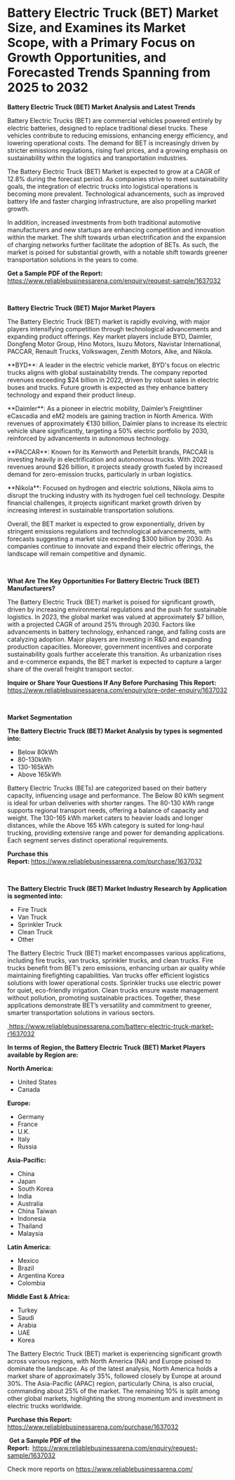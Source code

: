 <p><h1>Battery Electric Truck (BET) Market Size, and Examines its Market Scope, with a Primary Focus on Growth Opportunities, and Forecasted Trends Spanning from 2025 to 2032</h1></p><p><strong>Battery Electric Truck (BET) Market Analysis and Latest Trends</strong></p>
<p><p>Battery Electric Trucks (BET) are commercial vehicles powered entirely by electric batteries, designed to replace traditional diesel trucks. These vehicles contribute to reducing emissions, enhancing energy efficiency, and lowering operational costs. The demand for BET is increasingly driven by stricter emissions regulations, rising fuel prices, and a growing emphasis on sustainability within the logistics and transportation industries.</p><p>The Battery Electric Truck (BET) Market is expected to grow at a CAGR of 12.8% during the forecast period. As companies strive to meet sustainability goals, the integration of electric trucks into logistical operations is becoming more prevalent. Technological advancements, such as improved battery life and faster charging infrastructure, are also propelling market growth. </p><p>In addition, increased investments from both traditional automotive manufacturers and new startups are enhancing competition and innovation within the market. The shift towards urban electrification and the expansion of charging networks further facilitate the adoption of BETs. As such, the market is poised for substantial growth, with a notable shift towards greener transportation solutions in the years to come.</p></p>
<p><strong>Get a Sample PDF of the Report:&nbsp;</strong> <a href="https://www.reliablebusinessarena.com/enquiry/request-sample/1637032?utm_campaign=2004&utm_medium=2&utm_source=Github&utm_content=ia&utm_term=23032025&utm_id=battery-electric-truck-bet">https://www.reliablebusinessarena.com/enquiry/request-sample/1637032</a></p>
<p>&nbsp;</p>
<p><strong>Battery Electric Truck (BET) Major Market Players</strong></p>
<p><p>The Battery Electric Truck (BET) market is rapidly evolving, with major players intensifying competition through technological advancements and expanding product offerings. Key market players include BYD, Daimler, Dongfeng Motor Group, Hino Motors, Isuzu Motors, Navistar International, PACCAR, Renault Trucks, Volkswagen, Zenith Motors, Alke, and Nikola.</p><p>**BYD**: A leader in the electric vehicle market, BYD's focus on electric trucks aligns with global sustainability trends. The company reported revenues exceeding $24 billion in 2022, driven by robust sales in electric buses and trucks. Future growth is expected as they enhance battery technology and expand their product lineup.</p><p>**Daimler**: As a pioneer in electric mobility, Daimler’s Freightliner eCascadia and eM2 models are gaining traction in North America. With revenues of approximately €130 billion, Daimler plans to increase its electric vehicle share significantly, targeting a 50% electric portfolio by 2030, reinforced by advancements in autonomous technology.</p><p>**PACCAR**: Known for its Kenworth and Peterbilt brands, PACCAR is investing heavily in electrification and autonomous trucks. With 2022 revenues around $26 billion, it projects steady growth fueled by increased demand for zero-emission trucks, particularly in urban logistics.</p><p>**Nikola**: Focused on hydrogen and electric solutions, Nikola aims to disrupt the trucking industry with its hydrogen fuel cell technology. Despite financial challenges, it projects significant market growth driven by increasing interest in sustainable transportation solutions.</p><p>Overall, the BET market is expected to grow exponentially, driven by stringent emissions regulations and technological advancements, with forecasts suggesting a market size exceeding $300 billion by 2030. As companies continue to innovate and expand their electric offerings, the landscape will remain competitive and dynamic.</p></p>
<p>&nbsp;</p>
<p><strong>What Are The Key Opportunities For Battery Electric Truck (BET) Manufacturers?</strong></p>
<p><p>The Battery Electric Truck (BET) market is poised for significant growth, driven by increasing environmental regulations and the push for sustainable logistics. In 2023, the global market was valued at approximately $7 billion, with a projected CAGR of around 25% through 2030. Factors like advancements in battery technology, enhanced range, and falling costs are catalyzing adoption. Major players are investing in R&D and expanding production capacities. Moreover, government incentives and corporate sustainability goals further accelerate this transition. As urbanization rises and e-commerce expands, the BET market is expected to capture a larger share of the overall freight transport sector.</p></p>
<p><strong>Inquire or Share Your Questions If Any Before Purchasing This Report:</strong> <a href="https://www.reliablebusinessarena.com/enquiry/pre-order-enquiry/1637032?utm_campaign=2004&utm_medium=2&utm_source=Github&utm_content=ia&utm_term=23032025&utm_id=battery-electric-truck-bet">https://www.reliablebusinessarena.com/enquiry/pre-order-enquiry/1637032</a></p>
<p>&nbsp;</p>
<p><strong>Market Segmentation</strong></p>
<p><strong>The Battery Electric Truck (BET) Market Analysis by types is segmented into:</strong></p>
<p><ul><li>Below 80kWh</li><li>80-130kWh</li><li>130-165kWh</li><li>Above 165kWh</li></ul></p>
<p><p>Battery Electric Trucks (BETs) are categorized based on their battery capacity, influencing usage and performance. The Below 80 kWh segment is ideal for urban deliveries with shorter ranges. The 80-130 kWh range supports regional transport needs, offering a balance of capacity and weight. The 130-165 kWh market caters to heavier loads and longer distances, while the Above 165 kWh category is suited for long-haul trucking, providing extensive range and power for demanding applications. Each segment serves distinct operational requirements.</p></p>
<p><strong>Purchase this Report:&nbsp;</strong><a href="https://www.reliablebusinessarena.com/purchase/1637032?utm_campaign=2004&utm_medium=2&utm_source=Github&utm_content=ia&utm_term=23032025&utm_id=battery-electric-truck-bet">https://www.reliablebusinessarena.com/purchase/1637032</a></p>
<p>&nbsp;</p>
<p><strong>The Battery Electric Truck (BET) Market Industry Research by Application is segmented into:</strong></p>
<p><ul><li>Fire Truck</li><li>Van Truck</li><li>Sprinkler Truck</li><li>Clean Truck</li><li>Other</li></ul></p>
<p><p>The Battery Electric Truck (BET) market encompasses various applications, including fire trucks, van trucks, sprinkler trucks, and clean trucks. Fire trucks benefit from BET’s zero emissions, enhancing urban air quality while maintaining firefighting capabilities. Van trucks offer efficient logistics solutions with lower operational costs. Sprinkler trucks use electric power for quiet, eco-friendly irrigation. Clean trucks ensure waste management without pollution, promoting sustainable practices. Together, these applications demonstrate BET’s versatility and commitment to greener, smarter transportation solutions in various sectors.</p></p>
<p><a href="https://www.reliablebusinessarena.com/battery-electric-truck-market-r1637032?utm_campaign=2004&utm_medium=2&utm_source=Github&utm_content=ia&utm_term=23032025&utm_id=battery-electric-truck-bet">&nbsp;https://www.reliablebusinessarena.com/battery-electric-truck-market-r1637032</a></p>
<p><strong>In terms of Region, the Battery Electric Truck (BET) Market Players available by Region are:</strong></p>
<p>
    <p> <strong> North America: </strong>
        <ul>
            <li>United States</li>
            <li>Canada</li>
        </ul>
        </p> 
    <p> <strong> Europe: </strong>
        <ul>
            <li>Germany</li>
            <li>France</li>
            <li>U.K.</li>
            <li>Italy</li>
            <li>Russia</li>
        </ul>
        </p> 
    <p> <strong> Asia-Pacific: </strong>
        <ul>
            <li>China</li>
            <li>Japan</li>
            <li>South Korea</li>
            <li>India</li>
            <li>Australia</li>
            <li>China Taiwan</li>
            <li>Indonesia</li>
            <li>Thailand</li>
            <li>Malaysia</li>
        </ul>
        </p> 
    <p> <strong> Latin America: </strong>
        <ul>
            <li>Mexico</li>
            <li>Brazil</li>
            <li>Argentina Korea</li>
            <li>Colombia</li>
        </ul>
        </p> 
    <p> <strong> Middle East & Africa: </strong>
        <ul>
            <li>Turkey</li>
            <li>Saudi</li>
            <li>Arabia</li>
            <li>UAE</li>
            <li>Korea</li>
        </ul>
    </p>
    </p>
<p><p>The Battery Electric Truck (BET) market is experiencing significant growth across various regions, with North America (NA) and Europe poised to dominate the landscape. As of the latest analysis, North America holds a market share of approximately 35%, followed closely by Europe at around 30%. The Asia-Pacific (APAC) region, particularly China, is also crucial, commanding about 25% of the market. The remaining 10% is split among other global markets, highlighting the strong momentum and investment in electric trucks worldwide.</p></p>
<p><strong>Purchase this Report: </strong><a href="https://www.reliablebusinessarena.com/purchase/1637032?utm_campaign=2004&utm_medium=2&utm_source=Github&utm_content=ia&utm_term=23032025&utm_id=battery-electric-truck-bet">https://www.reliablebusinessarena.com/purchase/1637032</a></p>
<p>&nbsp;<strong>Get a Sample PDF of the Report:&nbsp;&nbsp;</strong><a href="https://www.reliablebusinessarena.com/enquiry/request-sample/1637032?utm_campaign=2004&utm_medium=2&utm_source=Github&utm_content=ia&utm_term=23032025&utm_id=battery-electric-truck-bet">https://www.reliablebusinessarena.com/enquiry/request-sample/1637032</a></p>
<p><strong></strong></p>
<p>Check more reports on <a href="https://www.reliablebusinessarena.com/?utm_campaign=2004&utm_medium=2&utm_source=Github&utm_content=ia&utm_term=23032025&utm_id=battery-electric-truck-bet">https://www.reliablebusinessarena.com/</a></p>